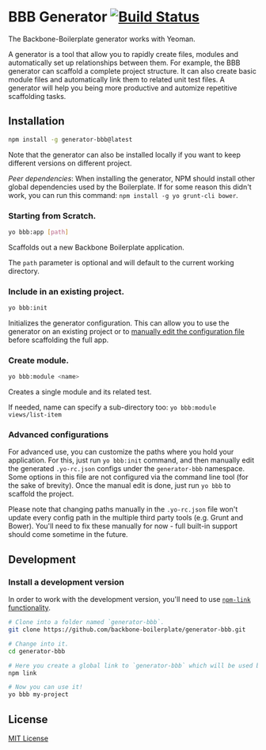 BBB Generator [![Build Status](https://secure.travis-ci.org/backbone-boilerplate/generator-bbb.png?branch=master)](https://travis-ci.org/backbone-boilerplate/generator-bbb)
====================================================================

The Backbone-Boilerplate generator works with Yeoman.

A generator is a tool that allow you to rapidly create files, modules and
automatically set up relationships between them. For example, the BBB generator
can scaffold a complete project structure. It can also create basic module
files and automatically link them to related unit test files. A generator will
help you being more productive and automize repetitive scaffolding tasks.


## Installation ##

```bash
npm install -g generator-bbb@latest
```

Note that the generator can also be installed locally if you want to keep
different versions on different project.

_Peer dependencies_: When installing the generator, NPM should install other
global dependencies used by the Boilerplate. If for some reason this didn't
work, you can run this command: `npm install -g yo grunt-cli bower`.

### Starting from Scratch. ###

``` bash
yo bbb:app [path]
```

Scaffolds out a new Backbone Boilerplate application.

The `path` parameter is optional and will default to the current working
directory.

### Include in an existing project. ###

``` bash
yo bbb:init
```

Initializes the generator configuration. This can allow you to use the
generator on an existing project or to [manually edit the configuration
file](#advanced-configuration) before scaffolding the full app.

### Create module. ###

``` bash
yo bbb:module <name>
```

Creates a single module and its related test.

If needed, name can specify a sub-directory too: `yo bbb:module views/list-item`

### Advanced configurations ###

For advanced use, you can customize the paths where you hold your application.
For this, just run `yo bbb:init` command, and then manually edit the generated
`.yo-rc.json` configs under the `generator-bbb` namespace.  Some options in this
file are not configured via the command line tool (for the sake of brevity).
Once the manual edit is done, just run `yo bbb` to scaffold the project.

Please note that changing paths manually in the `.yo-rc.json` file won't
update every config path in the multiple third party tools (e.g. Grunt and Bower). You'll
need to fix these manually for now - full built-in support should come sometime in the future.

## Development ##

### Install a development version ##

In order to work with the development version, you'll need to use [`npm-link`
functionality](https://npmjs.org/doc/link.html).

``` bash
# Clone into a folder named `generator-bbb`.
git clone https://github.com/backbone-boilerplate/generator-bbb.git

# Change into it.
cd generator-bbb

# Here you create a global link to `generator-bbb` which will be used by NPM.
npm link

# Now you can use it!
yo bbb my-project
```

License
------------------------------

[MIT License](http://en.wikipedia.org/wiki/MIT_License)
